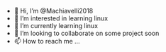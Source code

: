 - 👋 Hi, I’m @Machiavelli2018
- 👀 I’m interested in learning linux
- 🌱 I’m currently learning linux
- 💞️ I’m looking to collaborate on some project soon
- 📫 How to reach me ...

<!---
Machiavelli2018/Machiavelli2018 is a ✨ special ✨ repository because its `README.md` (this file) appears on your GitHub profile.
You can click the Preview link to take a look at your changes.
--->
